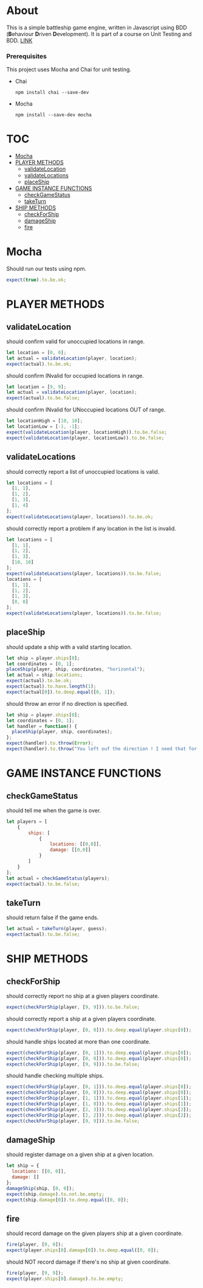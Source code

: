 # About

This is a simple battleship game engine, written in Javascript using BDD (**B**ehaviour **D**riven **D**evelopment).
It is part of a course on Unit Testing and BDD. [LINK](https://www.youtube.com/watch?v=u5cLK1UrFyQ)

### Prerequisites

This project uses Mocha and Chai for unit testing.

- Chai

  ```
  npm install chai --save-dev
  ```

- Mocha

  ```
  npm install --save-dev mocha
  ```

# TOC

- [Mocha](#mocha)
- [PLAYER METHODS](#player-methods)
  - [validateLocation](#player-methods-validatelocation)
  - [validateLocations](#player-methods-validatelocations)
  - [placeShip](#player-methods-placeship)
- [GAME INSTANCE FUNCTIONS](#game-instance-functions)
  - [checkGameStatus](#game-instance-functions-checkgamestatus)
  - [takeTurn](#game-instance-functions-taketurn)
- [SHIP METHODS](#ship-methods)
     - [checkForShip](#ship-methods-checkforship)
     - [damageShip](#ship-methods-damageship)
     - [fire](#ship-methods-fire)
  <a name=""></a>

<a name="mocha"></a>

# Mocha

Should run our tests using npm.

```js
expect(true).to.be.ok;
```

<a name="player-methods"></a>

# PLAYER METHODS

<a name="player-methods-validatelocation"></a>

## validateLocation

should confirm valid for unoccupied locations in range.

```js
let location = [0, 0];
let actual = validateLocation(player, location);
expect(actual).to.be.ok;
```

should confirm INvalid for occupied locations in range.

```js
let location = [9, 9];
let actual = validateLocation(player, location);
expect(actual).to.be.false;
```

should confirm INvalid for UNoccupied locations OUT of range.

```js
let locationHigh = [10, 10];
let locationLow = [-1, -1];
expect(validateLocation(player, locationHigh)).to.be.false;
expect(validateLocation(player, locationLow)).to.be.false;
```

<a name="player-methods-validatelocations"></a>

## validateLocations

should correctly report a list of unoccupied locations is valid.

```js
let locations = [
  [1, 1],
  [1, 2],
  [1, 3],
  [1, 4]
];
expect(validateLocations(player, locations)).to.be.ok;
```

should correctly report a problem if any location in the list is invalid.

```js
let locations = [
  [1, 1],
  [1, 2],
  [1, 3],
  [10, 10]
];
expect(validateLocations(player, locations)).to.be.false;
locations = [
  [1, 1],
  [1, 2],
  [1, 3],
  [0, 0]
];
expect(validateLocations(player, locations)).to.be.false;
```

<a name="player-methods-placeship"></a>

## placeShip

should update a ship with a valid starting location.

```js
let ship = player.ships[0];
let coordinates = [0, 1];
placeShip(player, ship, coordinates, "horizontal");
let actual = ship.locations;
expect(actual).to.be.ok;
expect(actual).to.have.length(1);
expect(actual[0]).to.deep.equal([0, 1]);
```

should throw an error if no direction is specified.

```js
let ship = player.ships[0];
let coordinates = [0, 1];
let handler = function() {
  placeShip(player, ship, coordinates);
};
expect(handler).to.throw(Error);
expect(handler).to.throw("You left ouf the direction ! I need that for math!");
```
<a name="game-instance-functions"></a>
# GAME INSTANCE FUNCTIONS
<a name="game-instance-functions-checkgamestatus"></a>
## checkGameStatus
should tell me when the game is over.

```js
let players = [
    {
        ships: [
            {
                locations: [[0,0]],
                damage: [[0,0]]
            }
        ]
    }
];
let actual = checkGameStatus(players);
expect(actual).to.be.false;
```
<a name="game-instance-functions-taketurn"></a>
## takeTurn
should return false if the game ends.

```js
let actual = takeTurn(player, guess);
expect(actual).to.be.false;
```

<a name="ship-methods"></a>
# SHIP METHODS
<a name="ship-methods-checkforship"></a>
## checkForShip
should correctly report no ship at a given players coordinate.

```js
expect(checkForShip(player, [9, 9])).to.be.false;
```

should correctly report a ship at a given players coordinate.

```js
expect(checkForShip(player, [0, 0])).to.deep.equal(player.ships[0]);
```

should handle ships located at more than one coordinate.

```js
expect(checkForShip(player, [0, 1])).to.deep.equal(player.ships[0]);
expect(checkForShip(player, [0, 0])).to.deep.equal(player.ships[0]);
expect(checkForShip(player, [9, 9])).to.be.false;
```

should handle checking multiple ships.

```js
expect(checkForShip(player, [0, 1])).to.deep.equal(player.ships[0]);
expect(checkForShip(player, [0, 0])).to.deep.equal(player.ships[0]);
expect(checkForShip(player, [1, 1])).to.deep.equal(player.ships[1]);
expect(checkForShip(player, [1, 0])).to.deep.equal(player.ships[1]);
expect(checkForShip(player, [2, 3])).to.deep.equal(player.ships[2]);
expect(checkForShip(player, [2, 2])).to.deep.equal(player.ships[2]);
expect(checkForShip(player, [9, 9])).to.be.false;
```

<a name="ship-methods-damageship"></a>
## damageShip
should register damage on a given ship at a given location.

```js
let ship = {
  locations: [[0, 0]],
  damage: []
};
damageShip(ship, [0, 0]);
expect(ship.damage).to.not.be.empty;
expect(ship.damage[0]).to.deep.equal([0, 0]);
```

<a name="ship-methods-fire"></a>
## fire
should record damage on the given players ship at a given coordinate.

```js
fire(player, [0, 0]);
expect(player.ships[0].damage[0]).to.deep.equal([0, 0]);
```

should NOT record damage if there's no ship at given coordinate.

```js
fire(player, [9, 9]);
expect(player.ships[0].damage).to.be.empty;
```
